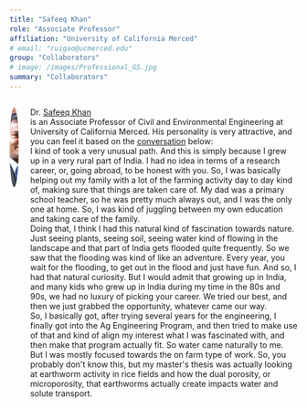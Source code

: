 ```yaml
---
title: "Safeeq Khan"
role: "Associate Professor"
affiliation: "University of California Merced"
# email: "ruigao@ucmerced.edu"
group: "Collaborators"
# image: /images/Professional_GS.jpg
summary: "Collaborators"
---
```


<div style="display: flex; align-items: flex-start; gap: 20px; margin-bottom: 20px;">

  <img src="/images/safeeq-khan.jpg" alt="Safeeq Khan"
       style="width: 140px; height: 140px; object-fit: cover; border-radius: 50%; flex-shrink: 0;">

  <div>
    <p>Dr. <a href="https://ecohydrology.ucmerced.edu/" target="_blank">Safeeq Khan</a><br>is an Associate Professor of Civil and Environmental Engineering at University of California Merced. His personality is very attractive, and you can feel it based on the <a href="https://www.watertalkpodcast.com/episodes/episode-53" target="_blank">conversation</a> below:<br>I kind of took a very unusual path. And this is simply because I grew up in a very rural part of India. I had no idea in terms of a research career, or, going abroad, to be honest with you. So, I was basically helping out my family with a lot of the farming activity day to day kind of, making sure that things are taken care of. My dad was a primary school teacher, so he was pretty much always out, and I was the only one at home. So, I was kind of juggling between my own education and taking care of the family. <br>Doing that, I think I had this natural kind of fascination towards nature. Just seeing plants, seeing soil, seeing water kind of flowing in the landscape and that part of India gets flooded quite frequently. So we saw that the flooding was kind of like an adventure. Every year, you wait for the flooding, to get out in the flood and just have fun. And so, I had that natural curiosity. But I would admit that growing up in India, and many kids who grew up in India during my time in the 80s and 90s, we had no luxury of picking your career. We tried our best, and then we just grabbed the opportunity, whatever came our way. <br>So, I basically got, after trying several years for the engineering, I finally got into the Ag Engineering Program, and then tried to make use of that and kind of align my interest what I was fascinated with, and then make that program actually fit. So water came naturally to me. But I was mostly focused towards the on farm type of work. So, you probably don't know this, but my master's thesis was actually looking at earthworm activity in rice fields and how the dual porosity, or microporosity, that earthworms actually create impacts water and solute transport.</p>
  </div>

</div>